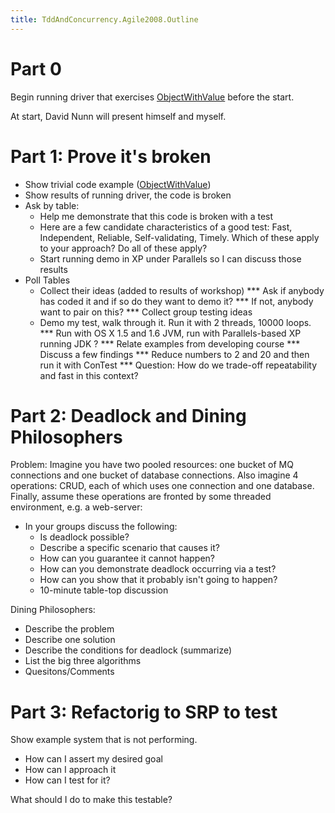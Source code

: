 ```yaml
---
title: TddAndConcurrency.Agile2008.Outline
---
```

# Part 0
Begin running driver that exercises [ObjectWithValue](TddAndConcurrency.ObjectWithValue) before the start.

At start, David Nunn will present himself and myself.
# Part 1: Prove it's broken

* Show trivial code example ([ObjectWithValue](TddAndConcurrency.ObjectWithValue))
* Show results of running driver, the code is broken
* Ask by table:
  * Help me demonstrate that this code is broken with a test
  * Here are a few candidate characteristics of a good test: Fast, Independent, Reliable, Self-validating, Timely. Which of these apply to your approach? Do all of these apply?
  * Start running demo in XP under Parallels so I can discuss those results
* Poll Tables
  * Collect their ideas (added to results of workshop)
*** Ask if anybody has coded it and if so do they want to demo it?
*** If not, anybody want to pair on this?
*** Collect group testing ideas
  * Demo my test, walk through it. Run it with 2 threads, 10000 loops.
*** Run with OS X 1.5 and 1.6 JVM, run with Parallels-based XP running JDK ?
*** Relate examples from developing course
*** Discuss a few findings
*** Reduce numbers to 2 and 20 and then run it with ConTest
*** Question: How do we trade-off repeatability and fast in this context?

# Part 2: Deadlock and Dining Philosophers

Problem: Imagine you have two pooled resources: one bucket of MQ connections and one bucket of database connections. Also imagine 4 operations: CRUD, each of which uses one connection and one database. Finally, assume these operations are fronted by some threaded environment, e.g. a web-server:
* In your groups discuss the following:
  * Is deadlock possible?
  * Describe a specific scenario that causes it?
  * How can you guarantee it cannot happen?
  * How can you demonstrate deadlock occurring via a test?
  * How can you show that it probably isn't going to happen?
  * 10-minute table-top discussion

Dining Philosophers:
* Describe the problem
* Describe one solution
* Describe the conditions for deadlock (summarize)
* List the big three algorithms
* Quesitons/Comments

# Part 3: Refactorig to SRP to test

Show example system that is not performing.
* How can I assert my desired goal
* How can I approach it
* How can I test for it?

What should I do to make this testable?
